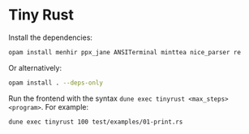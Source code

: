 # Tiny Rust

Install the dependencies:

```sh
opam install menhir ppx_jane ANSITerminal minttea nice_parser re
```

Or alternatively:

```sh
opam install . --deps-only
```

Run the frontend with the syntax `dune exec tinyrust <max_steps> <program>`. For example:

```sh
dune exec tinyrust 100 test/examples/01-print.rs
```
